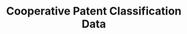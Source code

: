---
bigquery: https://console.cloud.google.com/bigquery?p=patents-public-data&d=cpc&page=dataset
citation: '“Cooperative Patent Classification” by the EPO and USPTO, for public use. '
contributors: EPO, USPTO
cost: None
description: Cooperative Patent Classification Data contains the scheme and definitions
  of the Cooperative Patent Classification system for classifying patent documents.
  The CPC is the result of a partnership between the EPO and the USPTO in their joint
  effort to develop a common, internationally compatible classification system for
  technical documents, in particular patent publications, which will be used by both
  offices in the patent granting process
documentation: https://www.cooperativepatentclassification.org/cpcSchemeAndDefinitions
last_edit: 04/09/2022, 21:22:36
location: https://www.cooperativepatentclassification.org/index
maintained_by: USPTO, EPO
schema_fields:
- sizeCache
- child_groups
- ipcConcordant
- childGroups
- ipc_concordant
- breakdown_code
- residualReferences
- parents
- level
- dateRevised
- application_references
- titlePart
- limiting_references
- status
- informative_references
- synonyms
- date_revised
- notAllocatable
- symbol
- limitingReferences
- not_allocatable
- informativeReferences
- glossary
- title_full
- additional_only
- titleFull
- breakdownCode
- definition
- title_part
- residual_references
- applicationReferences
- children
shortname: cooperative_patent_classification
tags:
- patents
- science
title: Cooperative Patent Classification Data
uuid: 984374a7-16e9-4b35-9445-458daceb01bf
---